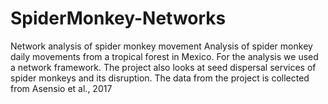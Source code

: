# SpiderMonkey-Networks
Network analysis of spider monkey movement
Analysis of spider monkey daily movements from a tropical forest in Mexico. For the analysis we used a network framework. The project also looks at seed dispersal services of spider monkeys and its disruption.
The data from the project is collected from Asensio et al., 2017

